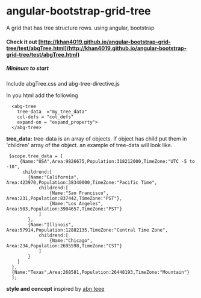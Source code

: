 angular-bootstrap-grid-tree
===========================

A grid that has tree structure rows. using angular, bootstrap

#### Check it out [http://khan4019.github.io/angular-bootstrap-grid-tree/test/abgTree.html](http://khan4019.github.io/angular-bootstrap-grid-tree/test/abgTree.html)

##### Mininum to start
Include abgTree.css and abg-tree-directive.js

In you html add the following

      <abg-tree
        tree-data  ="my_tree_data"
        col-defs = "col_defs"
        expand-on = "expand_property">
      </abg-tree>


**tree_data:** tree-data is an array of objects. If object has child put them in 'children' array of the object. an example of tree-data will look like. 

     $scope.tree_data = [
         {Name:"USA",Area:9826675,Population:318212000,TimeZone:"UTC -5 to -10",
	      childrend:[
			{Name:"California", Area:423970,Population:38340000,TimeZone:"Pacific Time",
				childrend:[
					{Name:"San Francisco", Area:231,Population:837442,TimeZone:"PST"},
    				{Name:"Los Angeles", Area:503,Population:3904657,TimeZone:"PST"}
				]
			},
			{Name:"Illinois", Area:57914,Population:12882135,TimeZone:"Central Time Zone",
				childrend:[
					{Name:"Chicago", Area:234,Population:2695598,TimeZone:"CST"}
				]
			}
		]
	  },	
	  {Name:"Texas",Area:268581,Population:26448193,TimeZone:"Mountain"}
      ];
    


**style and concept** inspired by [abn teee](https://github.com/nickperkinslondon/angular-bootstrap-nav-tree)
